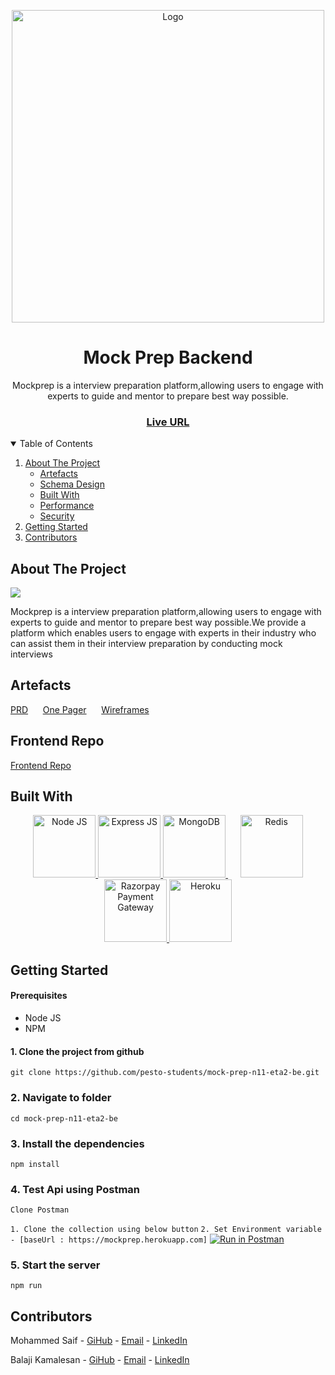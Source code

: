 
<!-- PROJECT LOGO -->

<p align="center">
	<img  src="https://res.cloudinary.com/mock-prep/image/upload/v1638635421/Mockprep/mp_Logo_n7fhp6.png"  alt="Logo" width="500">
</p>
<h1 align="center">Mock Prep Backend</h1>

<p align="center">Mockprep is a interview preparation platform,allowing users to engage with experts to guide and mentor to prepare best way possible.</p>

<h3 align="center">
	<a  href="https://mockprep.netlify.app">Live URL</a>
</h3>

<details open="open">
  <summary>Table of Contents</summary>
  <ol>
    <li>
      <a href="#about-the-project">About The Project</a>
      <ul>
        <li><a href="#artefacts">Artefacts</a></li>
        <li><a href="#schema-design">Schema Design</a></li>
        <li><a href="#built-with">Built With</a></li>
        <li><a href="#performance">Performance</a></li>
        <li><a href="#security">Security</a></li>
      </ul>
    </li>
    <li><a href="#getting-started">Getting Started</a></li>
    <li><a href="#contributors">Contributors</a></li>
  </ol>
</details>

<!-- ABOUT THE PROJECT -->

## About The Project

[<img src="https://res.cloudinary.com/mock-prep/image/upload/v1640396151/Mockprep/topics/banner_plgqpf.gif">](https://res.cloudinary.com/emarat/image/upload/v1631802213/homepage-screenshot_n2dxwk.png)

Mockprep is a interview preparation platform,allowing users to engage with experts to guide and mentor to prepare best way possible.We provide a platform which enables users to engage with experts in their industry who can assist them in their interview preparation by conducting mock interviews

## Artefacts

<p>
	<a href="https://docs.google.com/document/d/13PP2jubRrUGr-iyKDsSAFyQuZj7SeGrclQT1MzZyCk0/edit?usp=sharing">PRD</a>
	&nbsp;&nbsp;&nbsp;&nbsp;
	<a href="https://drive.google.com/file/d/1EpXinZXhMikg9_xVgVGVUOQlWYgUnwdb/view?usp=sharing">One Pager</a>
	&nbsp;&nbsp;&nbsp;&nbsp;
	<a href="https://www.figma.com/file/RNbodcyvgvbJf4LZCu7qmZ/Mock-Prep-Wireframes?node-id=0%3A1">Wireframes</a>
	&nbsp;&nbsp;&nbsp;&nbsp;
</p>

## Frontend Repo

[Frontend Repo](https://github.com/pesto-students/mock-prep-n11-eta2-fe)


## Built With

<p align="center">
	<a href="http://nodejs.org/">
		<img src="https://res.cloudinary.com/emarat/image/upload/h_150/v1631803785/node-logo_jjvktb.png" title="Node JS" height="100">
	</a>
	<a href="https://expressjs.com/">
		<img src="https://res.cloudinary.com/emarat/image/upload/h_150/v1631803785/express-logo_rtu2k4.png" title="Express JS" height="100">
	</a>
	<a href="https://www.mongodb.com/">
		<img src="https://res.cloudinary.com/emarat/image/upload/h_150/v1631803785/mongoDB-logo_sv71ad.png" title="MongoDB" height="100">
	</a>
	&nbsp;&nbsp;&nbsp;&nbsp;
	<a href="https://redis.io/">
		<img src="https://res.cloudinary.com/emarat/image/upload/h_150/v1631803785/redis-logo_ovuew1.png" title="Redis" height="100">
	</a>
	<a href="https://razorpay.com/">
		<img src="https://res.cloudinary.com/emarat/image/upload/h_150/v1631811211/Razorpay-logo_bzojzt.png" title="Razorpay Payment Gateway" height="100">
	</a>
	<a href="https://www.heroku.com/">
		<img src="https://res.cloudinary.com/emarat/image/upload/h_150/v1631803784/heroku-logo_dvjrgt.png" title="Heroku" height="100">
	</a>
</p>

## Getting Started

#### Prerequisites

-   Node JS
-   NPM

#### 1. Clone the project from github

`git clone https://github.com/pesto-students/mock-prep-n11-eta2-be.git`

### 2. Navigate to folder

`cd mock-prep-n11-eta2-be`

### 3. Install the dependencies

`npm install`

### 4. Test Api using Postman

`Clone Postman` 

`1. Clone the collection using below button`
`2. Set Environment variable - [baseUrl : https://mockprep.herokuapp.com]`
[![Run in Postman](https://run.pstmn.io/button.svg)](https://app.getpostman.com/run-collection/a64a6ebf1845fcb60878?action=collection%2Fimport) 


### 5. Start the server

`npm run`

## Contributors

Mohammed Saif - [GiHub](https://github.com/saifmohammed888) - [Email](mailto:saifmohammed888@gmail.com ) - [LinkedIn](https://www.linkedin.com/in/saifmohammed888/)

  

Balaji Kamalesan - [GiHub](https://github.com/balaji-kamalesan-au3) - [Email](mailto:balajikamalesan96@gmail.com) -  [LinkedIn](https://in.linkedin.com/in/balaji-kamalesan)

